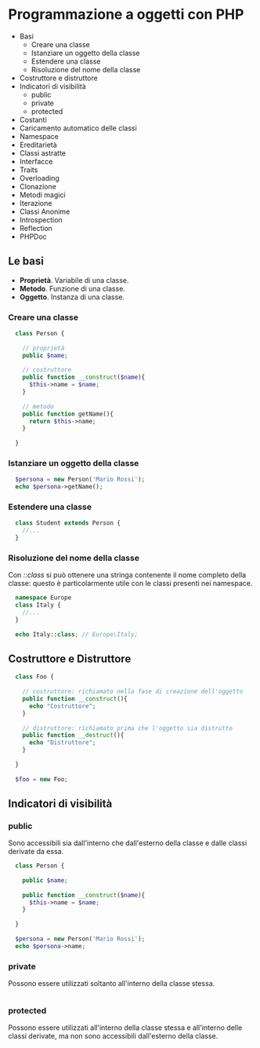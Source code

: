 # Programmazione a oggetti con PHP
* Basi
  * Creare una classe
  * Istanziare un oggetto della classe
  * Estendere una classe
  * Risoluzione del nome della classe
* Costruttore e distruttore
* Indicatori di visibilità
  * public
  * private
  * protected
* Costanti
* Caricamento automatico delle classi
* Namespace
* Ereditarietà
* Classi astratte
* Interfacce
* Traits
* Overloading
* Clonazione
* Metodi magici
* Iterazione
* Classi Anonime
* Introspection
* Reflection
* PHPDoc

## Le basi

* **Proprietà**. Variabile di una classe.
* **Metodo**. Funzione di una classe.
* **Oggetto**. Instanza di una classe.

### Creare una classe

```php
  class Person {
    
    // proprietà
    public $name;
    
    // costruttore
    public function __construct($name){
      $this->name = $name;
    }
    
    // metodo
    public function getName(){
      return $this->name;
    }
    
  }
```

### Istanziare un oggetto della classe

```php
  $persona = new Person('Mario Rossi');
  echo $persona->getName();
```

### Estendere una classe

```php
  class Student extends Person {
    //...
  }
```

### Risoluzione del nome della classe

Con *::class* si può ottenere una stringa contenente il nome completo della classe: questo è particolarmente utile con le classi presenti nei namespace.

```php
  namespace Europe
  class Italy {
    //...
  }
  
  echo Italy::class; // Europe\Italy;
```

## Costruttore e Distruttore

```php
  class Foo {
    
    // costruttore: richiamato nella fase di creazione dell'oggetto
    public function __construct(){
      echo "Costruttore";
    }
    
    // distruttore: richiamato prima che l'oggetto sia distrutto
    public function __destruct(){
      echo "Distruttore";
    }
    
  }
  
  $foo = new Foo;
```

## Indicatori di visibilità

### public
Sono accessibili sia dall'interno che dall'esterno della classe e dalle classi derivate da essa.
```php
  class Person {
    
    public $name;
    
    public function __construct($name){
      $this->name = $name;
    }
    
  }
  
  $persona = new Person('Mario Rossi');
  echo $persona->name;
```  

### private
Possono essere utilizzati soltanto all'interno della classe stessa.
```php

``` 

### protected
Possono essere utilizzati all'interno della classe stessa e all'interno delle classi derivate, ma non sono accessibili dall'esterno della classe.
```php
  
```
